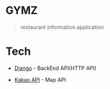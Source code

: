 # GYMZ
> restaurant information application

# Tech
  - [Django](https://www.djangoproject.com/) - BackEnd API(HTTP API)
  
  - [Kakao API](https://developers.kakao.com/features/kakao) - Map API
  
